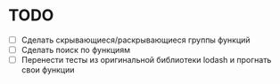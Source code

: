 # TODO

- [ ] Сделать скрывающиеся/раскрывающиеся группы функций
- [ ] Сделать поиск по функциям
- [ ] Перенести тесты из оригинальной библиотеки lodash и прогнать свои функции